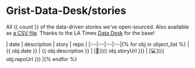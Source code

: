 # Grist-Data-Desk/stories

All {{ count }} of the data-driven stories we've open-sourced. Also available as [a CSV file](stories.csv). Thanks to the LA Times [Data Desk](https://github.com/datadesk) for the base!

| date | description | story | repo |
|:--|:--|:--|:--|{% for obj in object_list %}
|  {{ obj.date }} | {{ obj.description }} | [📝]({{ obj.storyUrl }}) | [💻]({{ obj.repoUrl }}) |{% endfor %}
